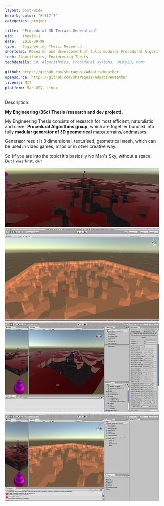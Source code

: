 ```yaml
---
layout: post-wide
hero-bg-color: "#f7f7f7"
categories: project

title:  "Procedural 3D Terrain Generation"
uid:    thesis-1
date:   2016-09-09
type:   Engineering Thesis Research
shortdesc: Research and development of fully modular Procedural Algorithms family, designed for realtime 3D geometrical terrain generation.
tech: Algorithmics, Engineering Thesis
techdetails: C#, Algorithmics, Procedural systems, Unity3D, Mono

github: https://github.com/sharaquss/AdaptiveWeather
opensource: https://github.com/sharaquss/AdaptiveWeather
license: MIT
platform: Mac OSX, Linux
---
```

<p3>Description:</p3>
<div class="separator"></div>
<p><b>My Engineering (BSc) Thesis (research and dev project).</b></p>

<p>My Engineering Thesis consists of research for most efficient, naturalistic and clever <b>Procedural Algorithms group</b>, which are together bundled into fully <b>modular generator of 3D geometrical</b> maps/terrains/landmasses.</p>



<p>Generator result is 3 dimensional, texturised, geometrical mesh, which can be used in video games, maps or in other creative way.</p>

<p>So (if you are into the topic) it's basically No Man's Sky, without a space. But I was first, duh</p>


<div class="showcase">
	<img src="/img/thesis-1/1.jpg" alt="1.jpg">
</div>

<div class="showcase">
	<img src="/img/thesis-1/2.jpg" alt="2.jpg">
</div>


<div class="showcase">
	<img src="/img/thesis-1/3.jpg" alt="3.jpg">
</div>


<div class="showcase">
	<img src="/img/thesis-1/4.jpg" alt="4.jpg">
</div>
